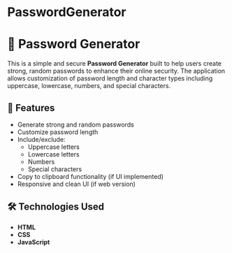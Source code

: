 # PasswordGenerator
# 🔐 Password Generator

This is a simple and secure **Password Generator** built to help users create strong, random passwords to enhance their online security. The application allows customization of password length and character types including uppercase, lowercase, numbers, and special characters.

## 🌟 Features

- Generate strong and random passwords
- Customize password length
- Include/exclude:
  - Uppercase letters
  - Lowercase letters
  - Numbers
  - Special characters
- Copy to clipboard functionality (if UI implemented)
- Responsive and clean UI (if web version)

## 🛠️ Technologies Used

- **HTML**
- **CSS**
- **JavaScript**

